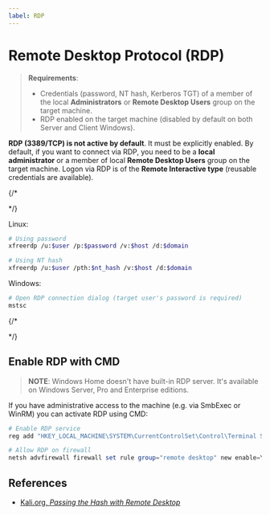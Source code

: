 ```yaml
---
label: RDP
---
```


# Remote Desktop Protocol (RDP)

> **Requirements**:
>
> * Credentials (password, NT hash, Kerberos TGT) of a member of the local **Administrators** or **Remote Desktop Users** group on the target machine.
> * RDP enabled on the target machine (disabled by default on both Server and Client Windows).

**RDP (3389/TCP) is not active by default**. It must be explicitly enabled. By default, if you want to connect via RDP, you need to be a **local administrator** or a member of local **Remote Desktop Users** group on the target machine. Logon via RDP is of the **Remote Interactive type** (reusable credentials are available).

{/*
<!-- TODO: 
    You can pass the hash using xfreerdp.  There is one important caveat however. This is only possible when the system has Restricted Admin Mode enabled. If this is not enabled and you try to PTH, you will get an error stating that “Account Restrictions are preventing this user from signing in.”  Restricted Admin Mode is disabled by default. The good news is, if you have any level of admin access to the system and access to SMB/WinRM/etc, you can enable this feature remotely. -->
*/}

Linux:

```bash
# Using password
xfreerdp /u:$user /p:$password /v:$host /d:$domain

# Using NT hash
xfreerdp /u:$user /pth:$nt_hash /v:$host /d:$domain
```

Windows:

```powershell
# Open RDP connection dialog (target user's password is required)
mstsc
```

{/*
<!-- Restricted Admin mode for RDP, https://learn.microsoft.com/en-us/archive/blogs/kfalde/restricted-admin-mode-for-rdp-in-windows-8-1-2012-r2 -->
*/}

## Enable RDP with CMD

> **NOTE**: Windows Home doesn't have built-in RDP server. It's available on Windows Server, Pro and Enterprise editions.

If you have administrative access to the machine (e.g. via SmbExec or WinRM) you can activate RDP using CMD:

```powershell
# Enable RDP service
reg add "HKEY_LOCAL_MACHINE\SYSTEM\CurrentControlSet\Control\Terminal Server" /v fDenyTSConnections /t REG_DWORD /d 0 /f

# Allow RDP on firewall
netsh advfirewall firewall set rule group="remote desktop" new enable=Yes
```

## References

* [Kali.org, _Passing the Hash with Remote Desktop_](https://www.kali.org/blog/passing-hash-remote-desktop/)
